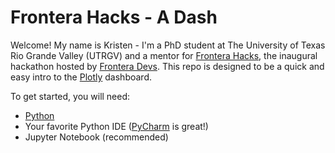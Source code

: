# Frontera Hacks - A Dash

Welcome! My name is Kristen - I'm a PhD student at The University of Texas Rio Grande Valley (UTRGV) and a mentor for [Frontera Hacks](https://fronterahacks.com), the inaugural hackathon hosted by [Frontera Devs](https://fronteradevs.com). This repo is designed to be a quick and easy intro to the [Plotly](https://plotly.com) dashboard. 

To get started, you will need:
* [Python](https://www.python.org/) 
* Your favorite Python IDE ([PyCharm](https://www.jetbrains.com/pycharm/) is great!)
* Jupyter Notebook (recommended)
